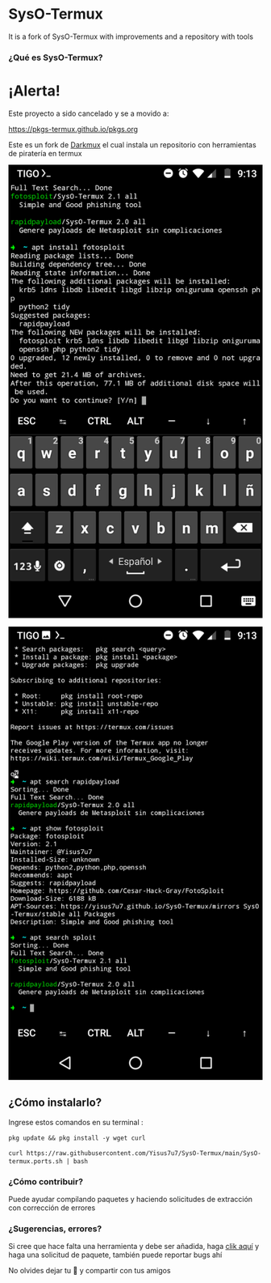 # SysO-Termux
It is a fork of SysO-Termux with improvements and a repository with tools 

### ¿Qué es SysO-Termux?

# ¡Alerta! 

Este proyecto a sido cancelado y se a movido a:

https://pkgs-termux.github.io/pkgs.org




Este es un fork de [Darkmux](https://github.com/Darkmux/SysO-Termux)
el cual instala un repositorio con herramientas de
piratería en termux

![foto1](./fotos/Screenshot_20210603-211355.png) 

![foto2](./fotos/Screenshot_20210603-211335.png) 

## ¿Cómo instalarlo? 

Ingrese estos comandos en su terminal :

```
pkg update && pkg install -y wget curl
```
```
curl https://raw.githubusercontent.com/Yisus7u7/SysO-Termux/main/SysO-termux.ports.sh | bash
```

### ¿Cómo contribuir?
Puede ayudar compilando paquetes y haciendo 
solicitudes de extracción con corrección de errores

### ¿Sugerencias, errores?
Si cree que hace falta una herramienta y debe 
ser añadida, haga [clik aquí](https://github.com/Yisus7u7/SysO-Termux/issues)
y haga una solicitud de paquete, también puede reportar 
bugs ahí



No olvides dejar tu 🌟 y compartir con tus amigos 
